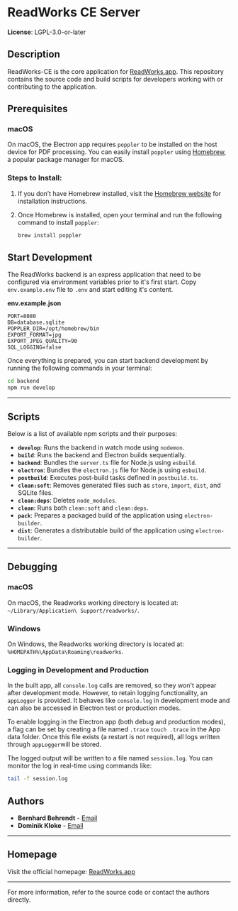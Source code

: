 # ReadWorks CE Server

**License**: LGPL-3.0-or-later

## Description

ReadWorks-CE is the core application for [ReadWorks.app](https://readworks.app).
This repository contains the source code and build scripts for developers working with or contributing to the
application.

## Prerequisites

### macOS

On macOS, the Electron app requires `poppler` to be installed on the host device for PDF processing. You can easily
install `poppler` using [Homebrew](https://brew.sh/), a popular package manager for macOS.

### Steps to Install:

1. If you don’t have Homebrew installed, visit the [Homebrew website](https://brew.sh/) for installation instructions.

2. Once Homebrew is installed, open your terminal and run the following command to install `poppler`:
   ```bash
   brew install poppler

## Start Development

The ReadWorks backend is an express application that need to be configured via environment variables prior to it's first
start. Copy `env.example.env` file to `.env` and start editing it's content.

**env.example.json**

```text
PORT=8080
DB=database.sqlite
POPPLER_DIR=/opt/homebrew/bin
EXPORT_FORMAT=jpg
EXPORT_JPEG_QUALITY=90
SQL_LOGGING=false
```

Once everything is prepared, you can start backend development by running the following commands in your terminal:

```bash
cd backend
npm run develop
```

---

## Scripts

Below is a list of available npm scripts and their purposes:

- **`develop`**: Runs the backend in watch mode using `nodemon`.
- **`build`**: Runs the backend and Electron builds sequentially.
- **`backend`**: Bundles the `server.ts` file for Node.js using `esbuild`.
- **`electron`**: Bundles the `electron.js` file for Node.js using `esbuild`.
- **`postbuild`**: Executes post-build tasks defined in `postbuild.ts`.
- **`clean:soft`**: Removes generated files such as `store`, `import`, `dist`, and SQLite files.
- **`clean:deps`**: Deletes `node_modules`.
- **`clean`**: Runs both `clean:soft` and `clean:deps`.
- **`pack`**: Prepares a packaged build of the application using `electron-builder`.
- **`dist`**: Generates a distributable build of the application using `electron-builder`.

---

## Debugging

### macOS

On macOS, the Readworks working directory is located at:  
`~/Library/Application\ Support/readworks/`.

### Windows

On Windows, the Readworks working directory is located at:  
`%HOMEPATH%\AppData\Roaming\readworks`.

### Logging in Development and Production

In the built app, all `console.log` calls are removed, so they won't appear after development mode. However, to retain
logging functionality, an `appLogger` is provided. It behaves like `console.log` in development mode and can also be
accessed in Electron test or production modes.

To enable logging in the Electron app (both debug and production modes), a flag can be set by creating a file named
`.trace` `touch .trace` in the App data folder. Once this file exists (a restart is not required), all logs written
through `appLogger`will be stored.

The logged output will be written to a file named `session.log`. You can monitor the log in real-time using commands
like:

```bash
tail -f session.log
```

## Authors

- **Bernhard Behrendt** - [Email](mailto:bernhard@readworks.app)
- **Dominik Kloke** - [Email](mailto:dominik@readworks.app)

---

## Homepage

Visit the official homepage: [ReadWorks.app](https://readworks.app)

---

For more information, refer to the source code or contact the authors directly.

